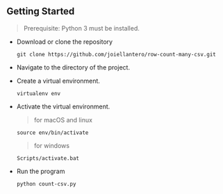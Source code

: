 ## Getting Started

> Prerequisite: Python 3 must be installed.

- Download or clone the repository
  
    ```shell
    git clone https://github.com/joiellantero/row-count-many-csv.git
    ```

- Navigate to the directory of the project.
- Create a virtual environment.

    ```shell
    virtualenv env
    ```

- Activate the virtual environment.

    > for macOS and linux

    ```shell
    source env/bin/activate
    ```

    > for windows

    ```shell
    Scripts/activate.bat
    ```

- Run the program

    ```shell
    python count-csv.py
    ```